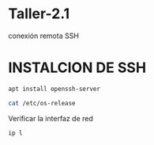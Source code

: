 # Taller-2.1
conexión remota SSH


# INSTALCION DE SSH
```bash
apt install openssh-server
```

```bash
cat /etc/os-release
```

Verificar la interfaz de red 

```bash
ip l
```
